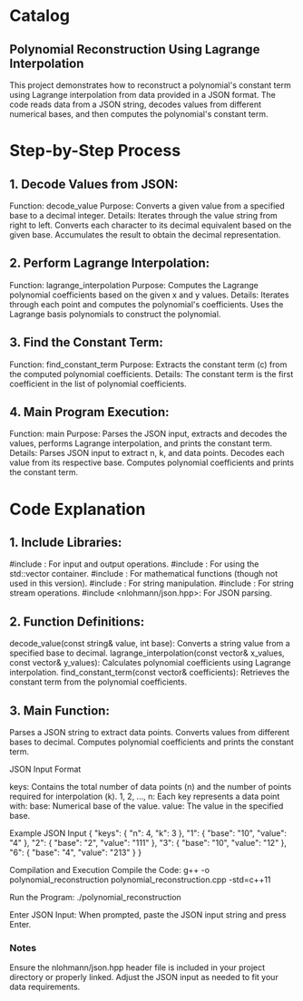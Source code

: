 # Catalog
## Polynomial Reconstruction Using Lagrange Interpolation
This project demonstrates how to reconstruct a polynomial's constant term using Lagrange interpolation from data provided in a JSON format. The code reads data from a JSON string, decodes values from different numerical bases, and then computes the polynomial's constant term.

# Step-by-Step Process
## 1. Decode Values from JSON:

Function: decode_value
Purpose: Converts a given value from a specified base to a decimal integer.
Details:
Iterates through the value string from right to left.
Converts each character to its decimal equivalent based on the given base.
Accumulates the result to obtain the decimal representation.


## 2. Perform Lagrange Interpolation:

Function: lagrange_interpolation
Purpose: Computes the Lagrange polynomial coefficients based on the given x and y values.
Details:
Iterates through each point and computes the polynomial's coefficients.
Uses the Lagrange basis polynomials to construct the polynomial.



##  3. Find the Constant Term:

Function: find_constant_term
Purpose: Extracts the constant term (c) from the computed polynomial coefficients.
Details:
The constant term is the first coefficient in the list of polynomial coefficients.



##  4. Main Program Execution:

Function: main
Purpose: Parses the JSON input, extracts and decodes the values, performs Lagrange interpolation, and prints the constant term.
Details:
Parses JSON input to extract n, k, and data points.
Decodes each value from its respective base.
Computes polynomial coefficients and prints the constant term.



# Code Explanation
##  1. Include Libraries:

#include <iostream>: For input and output operations.
#include <vector>: For using the std::vector container.
#include <cmath>: For mathematical functions (though not used in this version).
#include <string>: For string manipulation.
#include <sstream>: For string stream operations.
#include <nlohmann/json.hpp>: For JSON parsing.


##  2. Function Definitions:

decode_value(const string& value, int base): Converts a string value from a specified base to decimal.
lagrange_interpolation(const vector<double>& x_values, const vector<double>& y_values): Calculates polynomial coefficients using Lagrange interpolation.
find_constant_term(const vector<double>& coefficients): Retrieves the constant term from the polynomial coefficients.


## 3. Main Function:

Parses a JSON string to extract data points.
Converts values from different bases to decimal.
Computes polynomial coefficients and prints the constant term.


JSON Input Format

keys: Contains the total number of data points (n) and the number of points required for interpolation (k).
1, 2, ..., n: Each key represents a data point with:
base: Numerical base of the value.
value: The value in the specified base.

Example JSON Input
{
    "keys": {
        "n": 4,
        "k": 3
    },
    "1": {
        "base": "10",
        "value": "4"
    },
    "2": {
        "base": "2",
        "value": "111"
    },
    "3": {
        "base": "10",
        "value": "12"
    },
    "6": {
        "base": "4",
        "value": "213"
    }
}



Compilation and Execution
Compile the Code:
g++ -o polynomial_reconstruction polynomial_reconstruction.cpp -std=c++11


Run the Program:
./polynomial_reconstruction


Enter JSON Input:
When prompted, paste the JSON input string and press Enter.



### Notes
Ensure the nlohmann/json.hpp header file is included in your project directory or properly linked.
Adjust the JSON input as needed to fit your data requirements.
